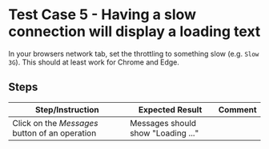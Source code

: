 # Test Case 5 - Having a slow connection will display a loading text

In your browsers network tab, set the throttling to something slow (e.g. `Slow 3G`). This should at least work for Chrome and Edge.

## Steps

| Step/Instruction | Expected Result | Comment |
|------------------|-----------------|---------|
| Click on the *Messages* button of an operation | Messages should show "Loading ..." |  |